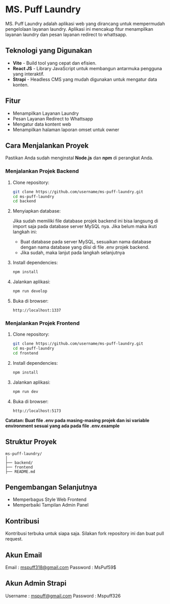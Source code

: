 # MS. Puff Laundry

MS. Puff Laundry adalah aplikasi web yang dirancang untuk mempermudah pengelolaan layanan laundry. Aplikasi ini mencakup fitur menampilkan layanan laundry dan pesan layanan redirect to whattsapp.

## Teknologi yang Digunakan

* **Vite** - Build tool yang cepat dan efisien.
* **React JS** - Library JavaScript untuk membangun antarmuka pengguna yang interaktif.
* **Strapi** - Headless CMS yang mudah digunakan untuk mengatur data konten.

## Fitur

* Menampilkan Layanan Laundry
* Pesan Layanan Redirect to Whattsapp
* Mengatur data kontent web
* Menampilkan halaman laporan omset untuk owner

## Cara Menjalankan Proyek

Pastikan Anda sudah menginstal **Node.js** dan **npm** di perangkat Anda.

### Menjalankan Projek Backend

1. Clone repository:

   ```bash
   git clone https://github.com/username/ms-puff-laundry.git
   cd ms-puff-laundry
   cd backend
   ```

2. Menyiapkan database:

   Jika sudah memiliki file database projek backend ini bisa langsung di import saja pada database server MySQL nya. Jika belum maka ikuti langkah ini:

   * Buat database pada server MySQL, sesuaikan nama database dengan nama database yang diisi di file .env projek backend.
   * Jika sudah, maka lanjut pada langkah selanjutnya

3. Install dependencies:

   ```bash
   npm install
   ```

4. Jalankan aplikasi:

   ```bash
   npm run develop
   ```

5. Buka di browser:

   ```
   http://localhost:1337
   ```

### Menjalankan Projek Frontend

1. Clone repository:

   ```bash
   git clone https://github.com/username/ms-puff-laundry.git
   cd ms-puff-laundry
   cd frontend
   ```

2. Install dependencies:

   ```bash
   npm install
   ```

3. Jalankan aplikasi:

   ```bash
   npm run dev
   ```

4. Buka di browser:

   ```
   http://localhost:5173
   ```

**Catatan: Buat file .env pada masing-masing projek dan isi variable environment sesuai yang ada pada file .env.example**

## Struktur Proyek

```
ms-puff-laundry/
│
├── backend/             
├── frontend
├── README.md         
```

## Pengembangan Selanjutnya

* Memperbagus Style Web Frontend
* Memperbaiki Tampilan Admin Panel

## Kontribusi

Kontribusi terbuka untuk siapa saja. Silakan fork repository ini dan buat pull request.

## Akun Email
Email : mspuff318@gmail.com
Password : MsPuf59$

## Akun Admin Strapi
Username : mspuff@gmail.com
Password : Mspuff326
